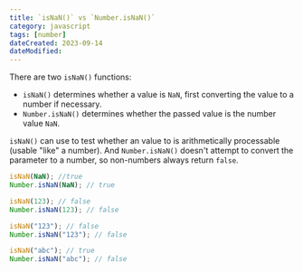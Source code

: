 ```yaml
---
title: `isNaN()` vs `Number.isNaN()`
category: javascript
tags: [number]
dateCreated: 2023-09-14
dateModified:
---
```


There are two `isNaN()` functions:

- `isNaN()` determines whether a value is `NaN`, first converting the value to a number if necessary.
- `Number.isNaN()` determines whether the passed value is the number value `NaN`.

`isNaN()` can use to test whether an value to is arithmetically processable (usable "like" a number). And `Number.isNaN()` doesn't attempt to convert the parameter to a number, so non-numbers always return `false`.

```javascript
isNaN(NaN); //true
Number.isNaN(NaN); // true

isNaN(123); // false
Number.isNaN(123); // false

isNaN("123"); // false
Number.isNaN("123"); // false

isNaN("abc"); // true
Number.isNaN("abc"); // false
```
